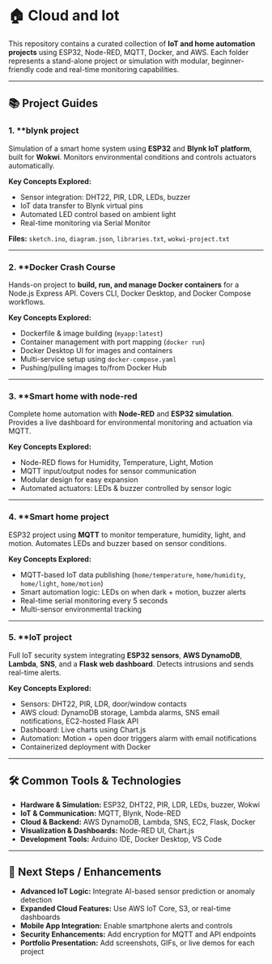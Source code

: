 # 🏠 Cloud and Iot

This repository contains a curated collection of **IoT and home automation projects** using ESP32, Node-RED, MQTT, Docker, and AWS. Each folder represents a stand-alone project or simulation with modular, beginner-friendly code and real-time monitoring capabilities.

---

## 📚 Project Guides

### 1. **blynk project
Simulation of a smart home system using **ESP32** and **Blynk IoT platform**, built for **Wokwi**. Monitors environmental conditions and controls actuators automatically.  

**Key Concepts Explored:**  
- Sensor integration: DHT22, PIR, LDR, LEDs, buzzer  
- IoT data transfer to Blynk virtual pins  
- Automated LED control based on ambient light  
- Real-time monitoring via Serial Monitor  

**Files:** `sketch.ino`, `diagram.json`, `libraries.txt`, `wokwi-project.txt`  

---

### 2. **Docker Crash Course 
Hands-on project to **build, run, and manage Docker containers** for a Node.js Express API. Covers CLI, Docker Desktop, and Docker Compose workflows.  

**Key Concepts Explored:**  
- Dockerfile & image building (`myapp:latest`)  
- Container management with port mapping (`docker run`)  
- Docker Desktop UI for images and containers  
- Multi-service setup using `docker-compose.yaml`  
- Pushing/pulling images to/from Docker Hub  


---

### 3. **Smart home with node-red
Complete home automation with **Node-RED** and **ESP32 simulation**. Provides a live dashboard for environmental monitoring and actuation via MQTT.  

**Key Concepts Explored:**  
- Node-RED flows for Humidity, Temperature, Light, Motion  
- MQTT input/output nodes for sensor communication  
- Modular design for easy expansion  
- Automated actuators: LEDs & buzzer controlled by sensor logic  

---

### 4. **Smart home project 
ESP32 project using **MQTT** to monitor temperature, humidity, light, and motion. Automates LEDs and buzzer based on sensor conditions.  

**Key Concepts Explored:**  
- MQTT-based IoT data publishing (`home/temperature`, `home/humidity`, `home/light`, `home/motion`)  
- Smart automation logic: LEDs on when dark + motion, buzzer alerts  
- Real-time serial monitoring every 5 seconds  
- Multi-sensor environmental tracking  


---

### 5. **IoT project 
Full IoT security system integrating **ESP32 sensors**, **AWS DynamoDB**, **Lambda**, **SNS**, and a **Flask web dashboard**. Detects intrusions and sends real-time alerts.  

**Key Concepts Explored:**  
- Sensors: DHT22, PIR, LDR, door/window contacts  
- AWS cloud: DynamoDB storage, Lambda alarms, SNS email notifications, EC2-hosted Flask API  
- Dashboard: Live charts using Chart.js  
- Automation: Motion + open door triggers alarm with email notifications  
- Containerized deployment with Docker  

---

## 🛠️ Common Tools & Technologies

- **Hardware & Simulation:** ESP32, DHT22, PIR, LDR, LEDs, buzzer, Wokwi  
- **IoT & Communication:** MQTT, Blynk, Node-RED  
- **Cloud & Backend:** AWS DynamoDB, Lambda, SNS, EC2, Flask, Docker  
- **Visualization & Dashboards:** Node-RED UI, Chart.js  
- **Development Tools:** Arduino IDE, Docker Desktop, VS Code  

---

## 🔮 Next Steps / Enhancements

- **Advanced IoT Logic:** Integrate AI-based sensor prediction or anomaly detection  
- **Expanded Cloud Features:** Use AWS IoT Core, S3, or real-time dashboards  
- **Mobile App Integration:** Enable smartphone alerts and controls  
- **Security Enhancements:** Add encryption for MQTT and API endpoints  
- **Portfolio Presentation:** Add screenshots, GIFs, or live demos for each project  
